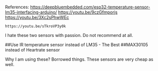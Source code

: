 References:
    https://deepbluembedded.com/esp32-temperature-sensor-lm35-interfacing-arduino/
    https://youtu.be/9czGfmporjs
    https://youtu.be/3Xc2sPhwWEc

    https://youtu.be/sTkroVP3y0k


I hate these two sensors with passion. Do not recommend at all.

##Use IR temperature sensor instead of LM35 - The Best
##MAX30105 instead of Heartrate sensor

Why I am using these? Borrowed things. These sensors are very cheap as well.